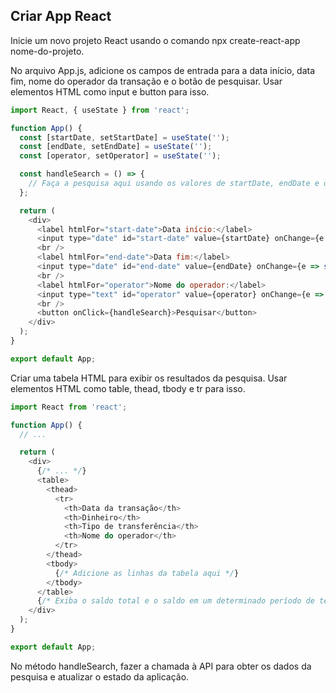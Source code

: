 ## Criar App React


Inicie um novo projeto React usando o comando npx create-react-app nome-do-projeto.

No arquivo App.js, adicione os campos de entrada para a data início, data fim, nome do operador da transação e o botão de pesquisar. Usar elementos HTML como input e button para isso.

```javascript
import React, { useState } from 'react';

function App() {
  const [startDate, setStartDate] = useState('');
  const [endDate, setEndDate] = useState('');
  const [operator, setOperator] = useState('');

  const handleSearch = () => {
    // Faça a pesquisa aqui usando os valores de startDate, endDate e operator
  };

  return (
    <div>
      <label htmlFor="start-date">Data início:</label>
      <input type="date" id="start-date" value={startDate} onChange={e => setStartDate(e.target.value)} />
      <br />
      <label htmlFor="end-date">Data fim:</label>
      <input type="date" id="end-date" value={endDate} onChange={e => setEndDate(e.target.value)} />
      <br />
      <label htmlFor="operator">Nome do operador:</label>
      <input type="text" id="operator" value={operator} onChange={e => setOperator(e.target.value)} />
      <br />
      <button onClick={handleSearch}>Pesquisar</button>
    </div>
  );
}

export default App;
```

Criar uma tabela HTML para exibir os resultados da pesquisa. Usar elementos HTML como table, thead, tbody e tr para isso.

```javascript
import React from 'react';

function App() {
  // ...

  return (
    <div>
      {/* ... */}
      <table>
        <thead>
          <tr>
            <th>Data da transação</th>
            <th>Dinheiro</th>
            <th>Tipo de transferência</th>
            <th>Nome do operador</th>
          </tr>
        </thead>
        <tbody>
          {/* Adicione as linhas da tabela aqui */}
        </tbody>
      </table>
      {/* Exiba o saldo total e o saldo em um determinado período de tempo aqui */}
    </div>
  );
}

export default App;
```
No método handleSearch, fazer a chamada à API para obter os dados da pesquisa e atualizar o estado da aplicação.

